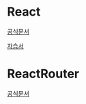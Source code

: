 # React

[공식문서](https://ko.reactjs.org/docs/getting-started.html)

[자습서](https://ko.reactjs.org/tutorial/tutorial.html)

# ReactRouter

[공식문서](https://reactrouter.com/web/guides/quick-start)

